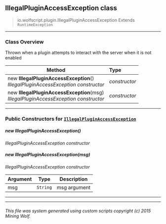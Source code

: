 ## IllegalPluginAccessException __class__

>io.wolfscript.plugin.IllegalPluginAccessException
>Extends `RuntimeException`

---

### Class Overview

Thrown when a plugin attempts to interact with the server when it is not enabled

Method | Type   
--- | :--- 
new __IllegalPluginAccessException__() <br> _IllegalPluginAccessException constructor_ | _constructor_
new __IllegalPluginAccessException__(msg) <br> _IllegalPluginAccessException constructor_ | _constructor_



---

### Public Constructors for [`IllegalPluginAccessException`](IllegalPluginAccessException.md)

##### <a id='illegalpluginaccessexception'></a>new __IllegalPluginAccessException__() 

_IllegalPluginAccessException constructor_


##### <a id='illegalpluginaccessexception'></a>new __IllegalPluginAccessException__(msg) 

_IllegalPluginAccessException constructor_

Argument | Type | Description  
--- | --- | --- 
msg | `String` | msg argument

---
---


###### This file was system generated using custom scripts copyright (c) 2015 Mining Wolf.
	

